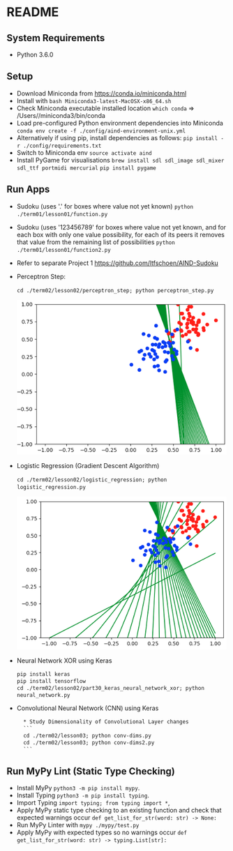 README
============

System Requirements
-------------------
* Python 3.6.0

Setup
-------
* Download Miniconda from https://conda.io/miniconda.html
* Install with `bash Miniconda3-latest-MacOSX-x86_64.sh`
* Check Miniconda executable installed location `which conda` => /Users/<username>/miniconda3/bin/conda
* Load pre-configured Python environment dependencies into Miniconda
`conda env create -f ./config/aind-environment-unix.yml`
* Alternatively if using pip, install dependencies as follows:
`pip install -r ./config/requirements.txt`
* Switch to Miniconda env `source activate aind`
* Install PyGame for visualisations
`brew install sdl sdl_image sdl_mixer sdl_ttf portmidi mercurial`
`pip install pygame`

Run Apps
-------
* Sudoku (uses '.' for boxes where value not yet known)
`python ./term01/lesson01/function.py`
* Sudoku (uses '123456789' for boxes where value not yet known, and for each box with only one value possibility,
for each of its peers it removes that value from the remaining list of possibilities
`python ./term01/lesson01/function2.py`
* Refer to separate Project 1 https://github.com/ltfschoen/AIND-Sudoku
* Perceptron Step:

    `cd ./term02/lesson02/perceptron_step; python perceptron_step.py`

    ![alt tag](https://raw.githubusercontent.com/ltfschoen/aind/master/screenshots/perceptron_step.png)


* Logistic Regression (Gradient Descent Algorithm)

    `cd ./term02/lesson02/logistic_regression; python logistic_regression.py`

    ![alt tag](https://raw.githubusercontent.com/ltfschoen/aind/master/screenshots/logistic_regression.png)

* Neural Network XOR using Keras

    ```
    pip install keras
    pip install tensorflow
    cd ./term02/lesson02/part30_keras_neural_network_xor; python neural_network.py
    ```

* Convolutional Neural Network (CNN) using Keras

		* Study Dimensionality of Convolutional Layer changes
		```
		cd ./term02/lesson03; python conv-dims.py
        cd ./term02/lesson03; python conv-dims2.py
		```

Run MyPy Lint (Static Type Checking)
------------------------------------
* Install MyPy `python3 -m pip install mypy`.
* Install Typing `python3 -m pip install typing`.
* Import Typing `import typing; from typing import *`,
* Apply MyPy static type checking to an existing function and check that expected warnings occur
`def get_list_for_str(word: str) -> None:`
* Run MyPy Linter with `mypy ./mypy/test.py`
* Apply MyPy with expected types so no warnings occur `def get_list_for_str(word: str) -> typing.List[str]:`
